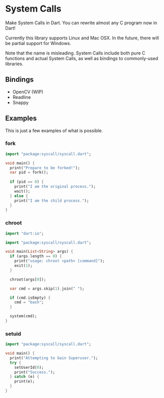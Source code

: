 # System Calls

Make System Calls in Dart. You can rewrite almost any C program now in Dart!

Currently this library supports Linux and Mac OSX.
In the future, there will be partial support for Windows.

Note that the name is misleading.
System Calls include both pure C functions and actual System Calls, as well as bindings to commonly-used libraries.

## Bindings

- OpenCV (WIP)
- Readline
- Snappy

## Examples

This is just a few examples of what is possible.

### fork

```dart
import "package:syscall/syscall.dart";

void main() {
  print("Prepare to be forked!");
  var pid = fork();
  
  if (pid == 0) {
    print("I am the original process.");
    wait();
  } else {
    print("I am the child process.");
  }
}
```

### chroot

```dart
import "dart:io";

import "package:syscall/syscall.dart";

void main(List<String> args) {
  if (args.length == 0) {
    print("usage: chroot <path> [command]");
    exit(1);
  }

  chroot(args[0]);

  var cmd = args.skip(1).join(" ");

  if (cmd.isEmpty) {
    cmd = "bash";
  }

  system(cmd);
}
```

### setuid

```dart
import "package:syscall/syscall.dart";

void main() {
  print("Attempting to Gain Superuser.");
  try {
    setUserId(0);
    print("Success.");
  } catch (e) {
    print(e);
  }
}
```
